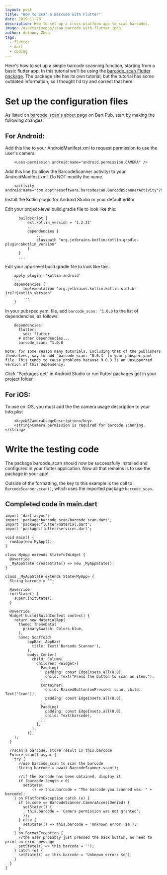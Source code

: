 ```yaml
---
layout: post
title: "How to Scan a Barcode with Flutter"
date: 2019-11-26
description: How to set up a cross-platform app to scan barcodes.
image: /assets/images/scan-barcode-with-flutter.jpeg
author: Anthony Zhou
tags:
  - flutter
  - dart
  - coding
---
```


Here's how to set up a simple barcode scanning function, starting from a basic flutter app. In this tutorial we'll be using the [barcode_scan Flutter package](https://pub.dev/packages/barcode_scan). The package site has its own tutorial, but the tutorial has some outdated information, so I thought I'd try and correct that here.

# Set up the configuration files
As listed on [barcode_scan's about page](https://pub.dev/packages/barcode_scan) on Dart Pub, start by making the following changes:

## For Android:

Add this line to your AndroidManifest.xml to request permission to use the user's camera:

        <uses-permission android:name="android.permission.CAMERA" />

Add this line (to allow the BarcodeScanner activity) to your AndroidManifest.xml. Do NOT modify the name.

        <activity android:name="com.apptreesoftware.barcodescan.BarcodeScannerActivity"/>

Install the Kotlin plugin for Android Studio or your default editor

Edit your project-level build.gradle file to look like this:

          buildscript {
              ext.kotlin_version = '1.2.31'
              ...
              dependencies {
                  ...
                  classpath "org.jetbrains.kotlin:kotlin-gradle-plugin:$kotlin_version"
              }
          }
          ...

Edit your app-level build.gradle file to look like this:

        apply plugin: 'kotlin-android'
        ...
        dependencies {
            implementation "org.jetbrains.kotlin:kotlin-stdlib-jre7:$kotlin_version"
            ...
        }

In your pubspec.yaml file, add `barcode_scan: ^1.0.0` to the list of dependencies, as follows:

        dependencies:
          flutter:
            sdk: flutter
          # other dependencies...
          barcode_scan: ^1.0.0

    Note: for some reason many tutorials, including that of the publishers themselves, say to add `barcode_scan: ^0.0.3` to your pubspec.yaml file. This tends to cause problems because 0.0.3 is an unsupported version of this dependency.

Click "Packages get" in Android Studio or run flutter packages get in your project folder.

## For iOS:
To use on iOS, you must add the the camera usage description to your Info.plist

        <key>NSCameraUsageDescription</key>
        <string>Camera permission is required for barcode scanning.</string>


# Write the testing code
The package barcode_scan should now be successfully installed and configured in your flutter application. Now all that remains is to use the package in your app!

Outside of the formatting, the key to this example is the call to `BarcodeScanner.scan()`, which uses the imported package `barcode_scan`.

## Completed code in main.dart
```
import 'dart:async';
import 'package:barcode_scan/barcode_scan.dart';
import 'package:flutter/material.dart';
import 'package:flutter/services.dart';

void main() {
  runApp(new MyApp());
}

class MyApp extends StatefulWidget {
  @override
  _MyAppState createState() => new _MyAppState();
}

class _MyAppState extends State<MyApp> {
  String barcode = "";

  @override
  initState() {
    super.initState();
  }

  @override
  Widget build(BuildContext context) {
    return new MaterialApp(
      theme: ThemeData(
        primarySwatch: Colors.blue,
      ),
      home: Scaffold(
          appBar: AppBar(
            title: Text('Barcode Scanner'),
          ),
          body: Center(
            child: Column(
              children: <Widget>[
                Padding(
                  padding: const EdgeInsets.all(8.0),
                  child: Text("Press the button to scan an item:"),
                ),
                Container(
                  child: RaisedButton(onPressed: scan, child: Text("Scan")),
                  padding: const EdgeInsets.all(8.0),
                ),
                Padding(
                  padding: const EdgeInsets.all(8.0),
                  child: Text(barcode),
                ),
              ],
            ),
          )),
    );
  }

  //scan a barcode, store result in this.barcode
  Future scan() async {
    try {
      //use barcode_scan to scan the barcode
      String barcode = await BarcodeScanner.scan();

      //if the barcode has been obtained, display it
      if (barcode.length > 0)
        setState(
            () => this.barcode = "The barcode you scanned was: " + barcode);
    } on PlatformException catch (e) {
      if (e.code == BarcodeScanner.CameraAccessDenied) {
        setState(() {
          this.barcode = 'Camera permission was not granted';
        });
      } else {
        setState(() => this.barcode = 'Unknown error: $e');
      }
    } on FormatException {
      //the user probably just pressed the back button, no need to print an error message
      setState(() => this.barcode = '');
    } catch (e) {
      setState(() => this.barcode = 'Unknown error: $e');
    }
  }
}
```
